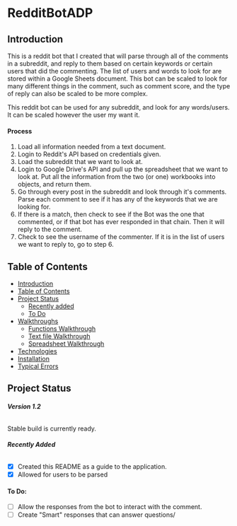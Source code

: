 # RedditBotADP
## Introduction
This is a reddit bot that I created that will parse through all of the comments in a subreddit, and reply to them based on certain keywords or certain users that did the commenting. The list of users and words to look for are stored within a Google Sheets document.
This bot can be scaled to look for many different things in the comment, such as comment score, and the type of reply can also be scaled to be more complex.

This reddit bot can be used for any subreddit, and look for any words/users. It can be scaled however the user my want it.

#### Process
1. Load all information needed from a text document.
2. Login to Reddit's API based on credentials given.
3. Load the subreddit that we want to look at.
4. Login to Google Drive's API and pull up the spreadsheet that we want to look at. Put all the information from the two (or one) workbooks into objects, and return them.
5. Go through every post in the subreddit and look through it's comments. Parse each comment to see if it has any of the keywords that we are looking for.
6. If there is a match, then check to see if the Bot was the one that commented, or if that bot has ever responded in that chain. Then it will reply to the comment.
7. Check to see the username of the commenter. If it is in the list of users we want to reply to, go to step 6.

## Table of Contents
* [Introduction](#introduction)
* [Table of Contents](#table-of-contents)
* [Project Status](#project-status)
  * [Recently added](#recently-added)
  * [To Do](#to-do)
* [Walkthroughs](#Walkthroughs)
  * [Functions Walkthrough](#functions-walkthrough)
  * [Text file Walkthrough](#textfile-walkthrough)
  * [Spreadsheet Walkthrough](#spreadsheet-walkthrough)
* [Technologies](#technologies)
* [Installation](#installation)
* [Typical Errors](#typical-errors)

## Project Status
###### **Version 1.2**

Stable build is currently ready.

###### **Recently Added**
- [X] Created this README as a guide to the application.
- [X] Allowed for users to be parsed

#### To Do:
- [ ] Allow the responses from the bot to interact with the comment.
- [ ] Create "Smart" responses that can answer questions/
